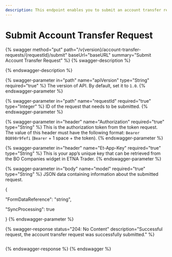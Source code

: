 ```yaml
---
description: This endpoint enables you to submit an account transfer request.
---
```


# Submit Account Transfer Request

{% swagger method="put" path="/v{version}/account-transfer-requests/{requestId}/submit" baseUrl="baseURL" summary="Submit Account Transfer Request" %}
{% swagger-description %}

{% endswagger-description %}

{% swagger-parameter in="path" name="apiVersion" type="String" required="true" %}
The version of API. By default, set it to `1.0`.
{% endswagger-parameter %}

{% swagger-parameter in="path" name="requestId" required="true" type="Integer" %}
ID of the request that needs to be submitted.
{% endswagger-parameter %}

{% swagger-parameter in="header" name="Authorization" required="true" type="String" %}
This is the authorization token from the token request. The value of this header must have the following format: `Bearer BQ898r9fefi` (`Bearer` + 1 space + the token).
{% endswagger-parameter %}

{% swagger-parameter in="header" name="Et-App-Key" required="true" type="String" %}
This is your app’s unique key that can be retrieved from the BO Companies widget in ETNA Trader.
{% endswagger-parameter %}

{% swagger-parameter in="body" name="model" required="true" type="String" %}
JSON data containing information about the submitted request.



{&#x20;

"FormDataReference": "string",&#x20;

"SyncProcessing": true&#x20;

}
{% endswagger-parameter %}

{% swagger-response status="204: No Content" description="Successful request, the account transfer request was successfully submitted." %}
```javascript
```
{% endswagger-response %}
{% endswagger %}
